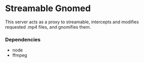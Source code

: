 # Streamable Gnomed

This server acts as a proxy to streamable, intercepts and modifies requested .mp4 files, and gnomifies them.

### Dependencies

- node
- ffmpeg

